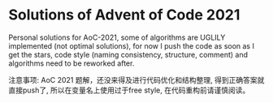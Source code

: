 # Solutions of Advent of Code 2021

Personal solutions for AoC-2021, some of algorithms are UGLILY implemented (not optimal solutions),
for now I push the code as soon as I get the stars, code style (naming consistency, 
structure, comment) and algorithms need to be reworked after.

注意事项: AoC 2021 题解，还没来得及进行代码优化和结构整理, 得到正确答案就直接push了,
所以在变量名上使用过于free style, 在代码重构前请谨慎阅读。


